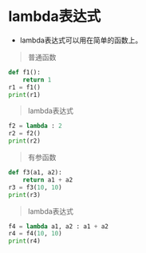 # lambda表达式

- lambda表达式可以用在简单的函数上。

> 普通函数

```python
def f1():
    return 1
r1 = f1()
print(r1)
```

> lambda表达式

```python
f2 = lambda : 2
r2 = f2()
print(r2)
```

> 有参函数

```python
def f3(a1, a2):
    return a1 + a2
r3 = f3(10, 10)
print(r3)
```

> lambda表达式

```python
f4 = lambda a1, a2 : a1 + a2
r4 = f4(10, 10)
print(r4)
```